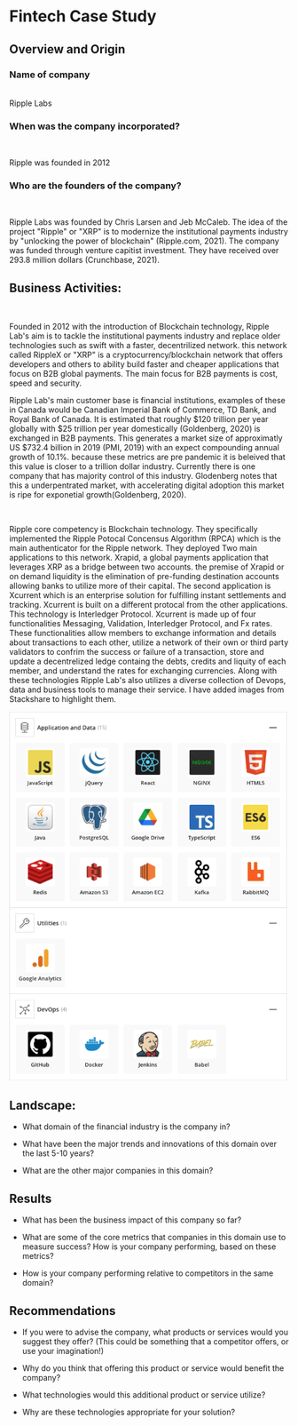 # Fintech Case Study
## Overview and Origin

### Name of company
<br>
Ripple Labs
<br>

### When was the company incorporated?
<br>

Ripple was founded in 2012
<br>

### Who are the founders of the company?
<br>

Ripple Labs was founded by Chris Larsen and Jeb McCaleb. The idea of the project "Ripple" or "XRP" is to modernize the institutional payments industry by "unlocking the power of blockchain" (Ripple.com, 2021). The company was funded through venture capitist investment. They have received over 293.8 million dollars (Crunchbase, 2021).
<br>

## Business Activities:
<br>

Founded in 2012 with the introduction of Blockchain technology, Ripple Lab's aim is to tackle the institutional payments industry and replace older technologies such as swift with a faster, decentrilized network. this network called RippleX or "XRP" is a cryptocurrency/blockchain network that offers developers and others to ability build faster and cheaper applications that focus on B2B global payments. The main focus for B2B payments is cost, speed and security. 
<br>

Ripple Lab's main customer base is financial institutions, examples of these in Canada would be Canadian Imperial Bank of Commerce, TD Bank, and Royal Bank of Canada. It is estimated that roughly $120 trillion per year globally with $25 trillion per year domestically (Goldenberg, 2020) is exchanged in B2B payments. This generates a market size of approximatly US $732.4 billion in 2019 (PMI, 2019) with an expect compounding annual growth of 10.1%. because these metrics are pre pandemic it is beleived that this value is closer to a trillion dollar industry. Currently there is one company that has majority control of this industry. Glodenberg notes that this a underpentrated market, with accelerating digital adoption this market is ripe for exponetial growth(Goldenberg, 2020).

<br>

Ripple core competency is Blockchain technology. They specifically implemented the Ripple Potocal Concensus Algorithm (RPCA) which is the main authenticator for the Ripple network. They deployed Two main applications to this network. Xrapid, a global payments application that leverages XRP as a bridge between two accounts.  the premise of Xrapid or on demand liquidity is the elimination of pre-funding destination accounts allowing banks to utilize more of their capital. The second application is Xcurrent which is an enterprise solution for fulfilling instant settlements and tracking. Xcurrent is built on a different protocal from the other applications. This technology is Interledger Protocol. Xcurrent is made up of four functionalities Messaging, Validation, Interledger Protocol, and Fx rates. These functionalities allow members to exchange information and details about transactions to each other, utilize a network of their own or third party validators to confrim the success or failure of a transaction, store and update a decentrelized ledge containg the debts, credits and liquity of each member, and understand the rates for exchanging currencies. Along with these technologies Ripple Lab's also utilizes a diverse collection of Devops, data and business tools to manage their service. I have added images from Stackshare to highlight them.

![](Stackshare_image.png)




## Landscape:

* What domain of the financial industry is the company in?

* What have been the major trends and innovations of this domain over the last 5-10 years?

* What are the other major companies in this domain?


## Results

* What has been the business impact of this company so far?

* What are some of the core metrics that companies in this domain use to measure success? How is your company performing, based on these metrics?

* How is your company performing relative to competitors in the same domain?


## Recommendations

* If you were to advise the company, what products or services would you suggest they offer? (This could be something that a competitor offers, or use your imagination!)

* Why do you think that offering this product or service would benefit the company?

* What technologies would this additional product or service utilize?

* Why are these technologies appropriate for your solution?
